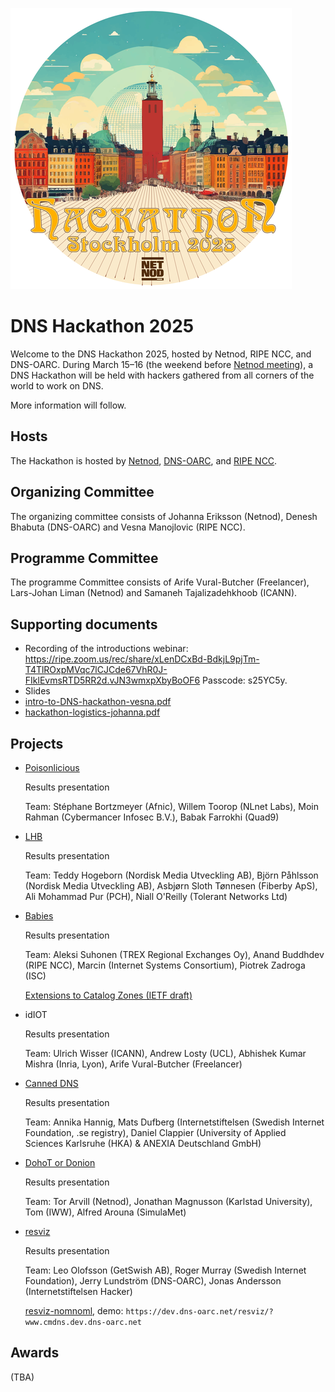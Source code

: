 ![DNS Hackathon 2025](/Hackathon_Stockholm_2025_first.png)

# DNS Hackathon 2025

Welcome to the DNS Hackathon 2025, hosted by Netnod, RIPE NCC, and DNS-OARC. During March 15–16 (the weekend before [Netnod meeting](https://www.netnod.se/event/netnod-meeting2025/)), a DNS Hackathon will be held with hackers gathered from all corners of the world to work on DNS.

More information will follow.

## Hosts

The Hackathon is hosted by [Netnod](https://www.netnod.se/), [DNS-OARC](https://www.dns-oarc.net/), and [RIPE NCC](https://www.ripe.net/).

## Organizing Committee

The organizing committee consists of Johanna Eriksson (Netnod), Denesh Bhabuta (DNS-OARC) and Vesna Manojlovic (RIPE NCC).

## Programme Committee

The programme Committee consists of Arife Vural-Butcher (Freelancer), Lars-Johan Liman (Netnod) and Samaneh Tajalizadehkhoob (ICANN).

## Supporting documents 

* Recording of the introductions webinar: https://ripe.zoom.us/rec/share/xLenDCxBd-BdkjL9pjTm-T4TlROxpMVqc7lCJCde67VhR0J-FIklEvmsRTD5RR2d.vJN3wmxpXbyBoOF6 Passcode: s25YC5y.
* Slides
* [intro-to-DNS-hackathon-vesna.pdf](https://github.com/user-attachments/files/19072554/intro-to-DNS-hackathon-vesna.pdf)
* [hackathon-logistics-johanna.pdf](https://github.com/user-attachments/files/19072553/hackathon-logistics-johanna.pdf)

## Projects

- [Poisonlicious](https://github.com/DNS-Hackathon/Poisonlicious)

  Results presentation

  Team: Stéphane Bortzmeyer (Afnic), Willem Toorop (NLnet Labs), Moin Rahman (Cybermancer Infosec B.V.), Babak Farrokhi (Quad9)

- [LHB](https://github.com/DNS-Hackathon/LHB)

  Results presentation

  Team: Teddy Hogeborn (Nordisk Media Utveckling AB), Björn Påhlsson (Nordisk Media Utveckling AB), Asbjørn Sloth Tønnesen (Fiberby ApS), Ali Mohammad Pur (PCH), Niall O'Reilly (Tolerant Networks Ltd)

- [Babies](https://github.com/DNS-Hackathon/Stork-DNS-Zone-Viewer)

  Results presentation

  Team: Aleksi Suhonen (TREX Regional Exchanges Oy), Anand Buddhdev (RIPE NCC), Marcin (Internet Systems Consortium), Piotrek Zadroga (ISC)

  [Extensions to Catalog Zones (IETF draft)](https://github.com/DNS-Hackathon/catalog-extensions-draft)

- idIOT

  Results presentation

  Team: Ulrich Wisser (ICANN), Andrew Losty (UCL), Abhishek Kumar Mishra (Inria, Lyon), Arife Vural-Butcher (Freelancer)

- [Canned DNS](https://gitlab.com/canneddns/canneddns)

  Results presentation

  Team: Annika Hannig, Mats Dufberg (Internetstiftelsen (Swedish Internet Foundation, .se registry), Daniel Clappier (University of Applied Sciences Karlsruhe (HKA) & ANEXIA Deutschland GmbH)

- [DohoT or Donion](https://github.com/DNS-Hackathon/DoHot-or-Donion)

  Results presentation

  Team: Tor Arvill (Netnod), Jonathan Magnusson (Karlstad University), Tom (IWW), Alfred Arouna (SimulaMet)

- [resviz](https://github.com/DNS-Hackathon/resviz)

  Results presentation

  Team: Leo Olofsson (GetSwish AB), Roger Murray (Swedish Internet Foundation), Jerry Lundström (DNS-OARC), Jonas Andersson (Internetstiftelsen Hacker)

  [resviz-nomnoml](https://github.com/DNS-Hackathon/resviz-nomnoml), demo: `https://dev.dns-oarc.net/resviz/?www.cmdns.dev.dns-oarc.net`

## Awards

(TBA)
